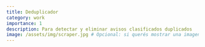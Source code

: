 ```yaml
---
title: Deduplicador
category: work
importance: 1
description: Para detectar y eliminar avisos clasificados duplicados
image: /assets/img/scraper.jpg # Opcional: si querés mostrar una imagen
---
```

